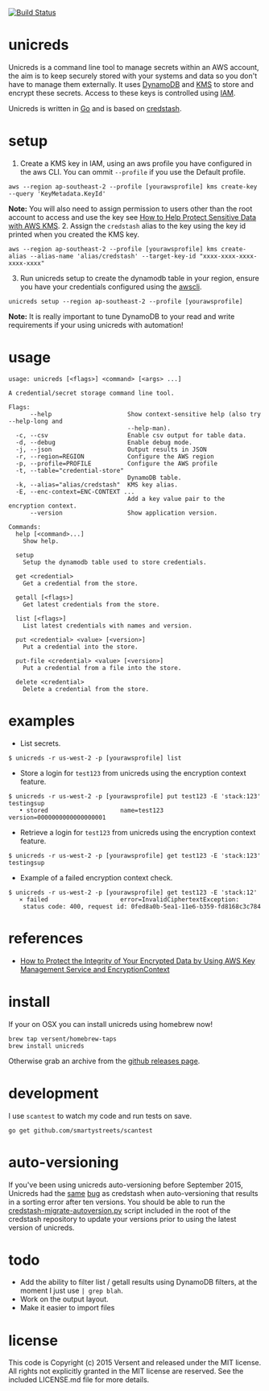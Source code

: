 [![Build Status](https://travis-ci.org/Versent/unicreds.svg?branch=master)](https://travis-ci.org/Versent/unicreds)

# unicreds

Unicreds is a command line tool to manage secrets within an AWS account, the aim is to keep securely stored 
with your systems and data so you don't have to manage them externally. It uses [DynamoDB](https://aws.amazon.com/dynamodb/) and [KMS](https://aws.amazon.com/kms/) to store and 
encrypt these secrets. Access to these keys is controlled using [IAM](https://aws.amazon.com/iam/).

Unicreds is written in [Go](https://golang.org/) and is based on [credstash](https://github.com/fugue/credstash).

# setup

1. Create a KMS key in IAM, using an aws profile you have configured in the aws CLI. You can ommit `--profile` if you use the Default profile.
```
aws --region ap-southeast-2 --profile [yourawsprofile] kms create-key --query 'KeyMetadata.KeyId'
```
**Note:** You will also need to assign permission to users other than the root account to access and use the key see [How to Help Protect Sensitive Data with AWS KMS](https://blogs.aws.amazon.com/security/post/Tx79IILINW04DC/How-to-Help-Protect-Sensitive-Data-with-AWS-KMS).
2. Assign the `credstash` alias to the key using the key id printed when you created the KMS key.
```
aws --region ap-southeast-2 --profile [yourawsprofile] kms create-alias --alias-name 'alias/credstash' --target-key-id "xxxx-xxxx-xxxx-xxxx-xxxx"
```
3. Run unicreds setup to create the dynamodb table in your region, ensure you have your credentials configured using the [awscli](https://aws.amazon.com/cli/).
```
unicreds setup --region ap-southeast-2 --profile [yourawsprofile]
```
**Note:** It is really important to tune DynamoDB to your read and write requirements if your using unicreds with automation!

# usage

```
usage: unicreds [<flags>] <command> [<args> ...]

A credential/secret storage command line tool.

Flags:
      --help                     Show context-sensitive help (also try --help-long and
                                 --help-man).
  -c, --csv                      Enable csv output for table data.
  -d, --debug                    Enable debug mode.
  -j, --json                     Output results in JSON
  -r, --region=REGION            Configure the AWS region
  -p, --profile=PROFILE          Configure the AWS profile
  -t, --table="credential-store"  
                                 DynamoDB table.
  -k, --alias="alias/credstash"  KMS key alias.
  -E, --enc-context=ENC-CONTEXT ...  
                                 Add a key value pair to the encryption context.
      --version                  Show application version.

Commands:
  help [<command>...]
    Show help.

  setup
    Setup the dynamodb table used to store credentials.

  get <credential>
    Get a credential from the store.

  getall [<flags>]
    Get latest credentials from the store.

  list [<flags>]
    List latest credentials with names and version.

  put <credential> <value> [<version>]
    Put a credential into the store.

  put-file <credential> <value> [<version>]
    Put a credential from a file into the store.

  delete <credential>
    Delete a credential from the store.

```

# examples

* List secrets.
```
$ unicreds -r us-west-2 -p [yourawsprofile] list
```
* Store a login for `test123` from unicreds using the encryption context feature.
```
$ unicreds -r us-west-2 -p [yourawsprofile] put test123 -E 'stack:123' testingsup
   • stored                    name=test123 version=0000000000000000001
```

* Retrieve a login for `test123` from unicreds using the encryption context feature.
```
$ unicreds -r us-west-2 -p [yourawsprofile] get test123 -E 'stack:123'
testingsup
```

* Example of a failed encryption context check.
```
$ unicreds -r us-west-2 -p [yourawsprofile] get test123 -E 'stack:12'
   ⨯ failed                    error=InvalidCiphertextException:
	status code: 400, request id: 0fed8a0b-5ea1-11e6-b359-fd8168c3c784
```

# references

* [How to Protect the Integrity of Your Encrypted Data by Using AWS Key Management Service and EncryptionContext](https://blogs.aws.amazon.com/security/post/Tx2LZ6WBJJANTNW/How-to-Protect-the-Integrity-of-Your-Encrypted-Data-by-Using-AWS-Key-Management)

# install

If your on OSX you can install unicreds using homebrew now!

```
brew tap versent/homebrew-taps
brew install unicreds
```

Otherwise grab an archive from the [github releases page](https://github.com/Versent/unicreds/releases).

# development

I use `scantest` to watch my code and run tests on save.

```
go get github.com/smartystreets/scantest
```

# auto-versioning

If you've been using unicreds auto-versioning before September 2015, Unicreds had the [same](https://github.com/fugue/credstash/issues/51) [bug](https://github.com/Versent/unicreds/issues/34) as credstash when auto-versioning that results in a sorting error after ten versions. You should be able to run the [credstash-migrate-autoversion.py](https://github.com/fugue/credstash/blob/master/credstash-migrate-autoversion.py) script included in the root of the credstash repository to update your versions prior to using the latest version of unicreds.

# todo

* Add the ability to filter list / getall results using DynamoDB filters, at the moment I just use `| grep blah`.
* Work on the output layout.
* Make it easier to import files

# license

This code is Copyright (c) 2015 Versent and released under the MIT license. All rights not explicitly granted in the MIT license are reserved. See the included LICENSE.md file for more details.
